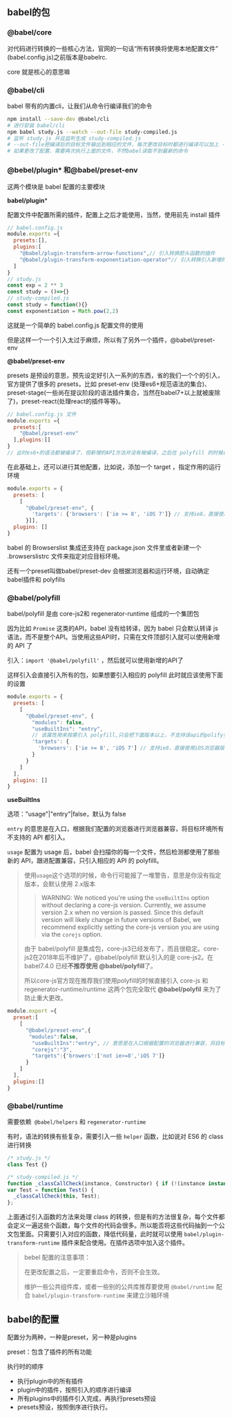 ## babel的包

### @babel/core

对代码进行转换的一些核心方法，官网的一句话“所有转换将使用本地配置文件” (babel.config.js)之前版本是babelrc.

core 就是核心的意思嘛

### @babel/cli

babel 带有的内置cli，让我们从命令行编译我们的命令

```bash
npm install --save-dev @babel/cli
# 进行安装 babel/cli 
npm babel study.js --watch --out-file study-compiled.js 
# 监听 study.js 并且监听生成 study-compiled.js
# --out-file把编译后的目标文件输出到相应的文件，每次更改目标时都进行编译可以加上 --watch
# 如果更改了配置，需要再次执行上面的文件，不然babel读取不到最新的命令
```

### @bebel/plugin* 和@babel/preset-env

这两个模块是 babel 配置的主要模块

**babel/plugin***

配置文件中配置所需的插件，配置上之后才能使用，当然，使用前先 install 插件

```js
// babel.config.js
module.exports ={
  presets:[],
  plugins:[
    "@babel/plugin-transform-arrow-functions",// 引入转换箭头函数的插件
    "@babel/plugin-transform-exponentiation-operator"// 引入转换引入新增的指数运算符
  ] 
}
// study.js
const exp = 2 ** 3
const study = ()=>{}
// study-compiled.js
const study = function(){}
const exponentiation = Math.pow(2,2)
```

这就是一个简单的 babel.config.js 配置文件的使用

但是这样一个一个引入太过于麻烦，所以有了另外一个插件，@babel/preset-env

**@babel/preset-env**

presets 是预设的意思，预先设定好引入一系列的东西，省的我们一个个的引入，官方提供了很多的 presets，比如 preset-env (处理es6+规范语法的集合)、preset-stage(一些尚在提议阶段的语法插件集合，当然在babel7+以上就被废除了)，preset-react(处理react的插件等等)。

```js
// babel.config.js 文件
module.exports ={
  presets:[
    "@babel/preset-env"
  ],plugins:[]
}
// 此时es6+的语法都被编译了，但新增的API方法并没有被编译，之后在 polyfill 的时候再治解决他。
```

在此基础上，还可以进行其他配置，比如说，添加一个 target ，指定作用的运行环境

```js
module.exports = {
  presets: [
    [
      "@babel/preset-env", {
        'targets': {'browsers': ['ie >= 8', 'iOS 7']} // 支持ie8，直接使用iOS浏览器版本7
      }]],
  plugins: []
}
```

babel 的 Browserslist 集成还支持在 package.json 文件里或者新建一个 .browserslistrc 文件来指定对应目标环境。

还有一个preset叫做babel/preset-dev 会根据浏览器和运行环境，自动确定babel插件和 polyfills

### @babel/polyfill

babel/polyfill 是由 core-js2和 regenerator-runtime 组成的一个集团包

因为比如 `Promise` 这类的API，babel 没有给转译，因为 babel 只会默认转译 js 语法，而不是整个API。当使用这些API时，只需在文件顶部引入就可以使用新增的 API 了

引入：`import '@babel/polyfill'` ，然后就可以使用新增的API了

这样引入会直接引入所有的包，如果想要引入相应的 polyfill 此时就应该使用下面的设置

```js
module.exports = {
  presets: [
    [
      "@babel/preset-env", {
        "modules": false,
        "useBuiltIns": "entry", 
        // 该属性用来按需引入 polyfill,只会把下面版本以上，不支持该api的polify引入
        'targets': {
          'browsers': ['ie >= 8', 'iOS 7'] // 支持ie8，直接使用iOS浏览器版本7
        }
      }
    ]
  ],
  plugins: []
}
```

**useBuiltIns**

选项："usage"|"entry"|false，默认为 false

`entry` 的意思是在入口，根据我们配置的浏览器进行浏览器兼容，将目标环境所有不支持的 API 都引入。

`usage` 配置为 usage 后，babel 会扫描你的每一个文件，然后检测都使用了那些新的 API，跟进配置兼容，只引入相应的 API 的 polyfilll。

> 使用`usage`这个选项的时候，命令行可能报了一堆警告，意思是你没有指定版本，会默认使用 2.x版本
>
> > WARNING: We noticed you're using the `useBuiltIns` option  without declaring a core-js version. Currently, we assume version 2.x  when no version is passed. Since this default version will likely change in future versions of Babel, we recommend explicitly setting the  core-js version you are using via the `corejs` option.
>
> 由于 babel/polyfill 是集成包，core-js3已经发布了，而且很稳定。core-js2在2018年后不维护了，@babel/polyfill 默认引入的是 core-js2。在 babel7.4.0 已经**不推荐使用 @babel/polyfill**了。
>
> 所以core-js官方现在推荐我们使用polyfill的时候直接引入 core-js 和 regenerator-runtime/runtime 这两个包完全取代 **@babel/polyfil** 来为了防止重大更改。

```js
module.export ={
  preset:[
    [
      "@babel/preset-env",{
       "modules":false,
        "useBuiltIns":"entry", // 意思是在入口根据配置的浏览器进行兼容，将目标不支持的API都引入
        "corejs":"3",
        "targets":{'browers':['not ie>=8','iOS 7']}
      }
    ]
  ],
  plugins:[]
}
```

### @babel/runtime

需要依赖` @babel/helpers` 和 `regenerator-runtime`

有时，语法的转换有些复杂，需要引入一些 `helper` 函数，比如说对 ES6 的 class 进行转换

```js
/* study.js */
class Test {}

/* study-compiled.js */
function _classCallCheck(instance, Constructor) { if (!(instance instanceof Constructor)) { throw new TypeError("Cannot call a class as a function"); } }
var Test = function Test() {
  _classCallCheck(this, Test);
};
```

上面通过引入函数的方法来处理 class 的转换，但是有的方法很复杂，每个文件都会定义一遍这些个函数，每个文件的代码会很多。所以能否将这些代码抽到一个公文包里面。只需要引入对应的函数，降低代码量，此时就可以使用 `babel/plugin-transform-runtime` 插件来配合使用。在插件选项中加入这个插件。

> bebel 配置的注意事项：
>
> 在更改配置之后，一定要重启命令，否则不会生效。
>
> 维护一些公共组件库，或者一些别的公共库推荐要使用 `@babel/runtime` 配合 `babel/plugin-transform-runtime` 来建立沙箱环境

## babel的配置

配置分为两种，一种是preset，另一种是plugins

preset：包含了插件的所有功能



执行时的顺序

- 执行plugin中的所有插件
- plugin中的插件，按照引入的顺序进行编译
- 所有plugins中的插件引入完成，再执行presets预设
- presets预设，按照倒序进行执行。